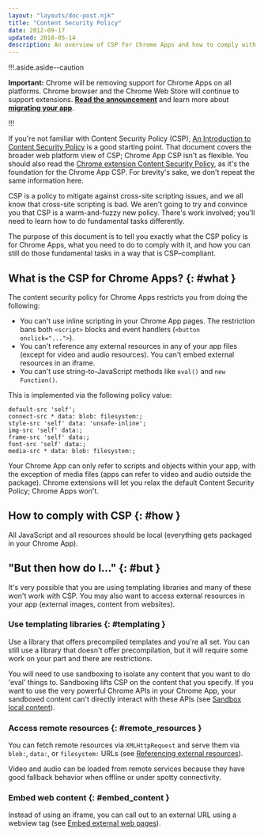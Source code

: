 ```yaml
---
layout: "layouts/doc-post.njk"
title: "Content Security Policy"
date: 2012-09-17
updated: 2018-05-14
description: An overview of CSP for Chrome Apps and how to comply with it.
---
```


!!!.aside.aside--caution

**Important:** Chrome will be removing support for Chrome Apps on all platforms. Chrome browser and
the Chrome Web Store will continue to support extensions. [**Read the announcement**][1] and learn
more about [**migrating your app**][2].

!!!

If you're not familiar with Content Security Policy (CSP), [An Introduction to Content Security
Policy][3] is a good starting point. That document covers the broader web platform view of CSP;
Chrome App CSP isn't as flexible. You should also read the [Chrome extension Content Security
Policy][4], as it's the foundation for the Chrome App CSP. For brevity's sake, we don't repeat the
same information here.

CSP is a policy to mitigate against cross-site scripting issues, and we all know that cross-site
scripting is bad. We aren't going to try and convince you that CSP is a warm-and-fuzzy new policy.
There's work involved; you'll need to learn how to do fundamental tasks differently.

The purpose of this document is to tell you exactly what the CSP policy is for Chrome Apps, what you
need to do to comply with it, and how you can still do those fundamental tasks in a way that is
CSP–compliant.

## What is the CSP for Chrome Apps? {: #what }

The content security policy for Chrome Apps restricts you from doing the following:

- You can't use inline scripting in your Chrome App pages. The restriction bans both `<script>` blocks
  and event handlers (`<button onclick="...">`).
- You can't reference any external resources in any of your app files (except for video and audio
  resources). You can't embed external resources in an iframe.
- You can't use string-to-JavaScript methods like `eval()` and `new Function()`.

This is implemented via the following policy value:

```text
default-src 'self';
connect-src * data: blob: filesystem:;
style-src 'self' data: 'unsafe-inline';
img-src 'self' data:;
frame-src 'self' data:;
font-src 'self' data:;
media-src * data: blob: filesystem:;
```

Your Chrome App can only refer to scripts and objects within your app, with the exception of media
files (apps can refer to video and audio outside the package). Chrome extensions will let you relax
the default Content Security Policy; Chrome Apps won't.

## How to comply with CSP {: #how }

All JavaScript and all resources should be local (everything gets packaged in your Chrome App).

## "But then how do I..." {: #but }

It's very possible that you are using templating libraries and many of these won't work with CSP.
You may also want to access external resources in your app (external images, content from websites).

### Use templating libraries {: #templating }

Use a library that offers precompiled templates and you're all set. You can still use a library that
doesn't offer precompilation, but it will require some work on your part and there are restrictions.

You will need to use sandboxing to isolate any content that you want to do 'eval' things to.
Sandboxing lifts CSP on the content that you specify. If you want to use the very powerful Chrome
APIs in your Chrome App, your sandboxed content can't directly interact with these APIs (see
[Sandbox local content][5]).

### Access remote resources {: #remote_resources }

You can fetch remote resources via `XMLHttpRequest` and serve them via `blob:`, `data:`, or
`filesystem:` URLs (see [Referencing external resources][6]).

Video and audio can be loaded from remote services because they have good fallback behavior when
offline or under spotty connectivity.

### Embed web content {: #embed_content }

Instead of using an iframe, you can call out to an external URL using a webview tag (see [Embed
external web pages][7]).

[1]: https://blog.chromium.org/2020/01/moving-forward-from-chrome-apps.html
[2]: https://developer.chrome.com/apps/migration
[3]: http://www.html5rocks.com/en/tutorials/security/content-security-policy/
[4]: /extensions/contentSecurityPolicy
[5]: app_external#sandboxing
[6]: app_external#external
[7]: app_external#webview
